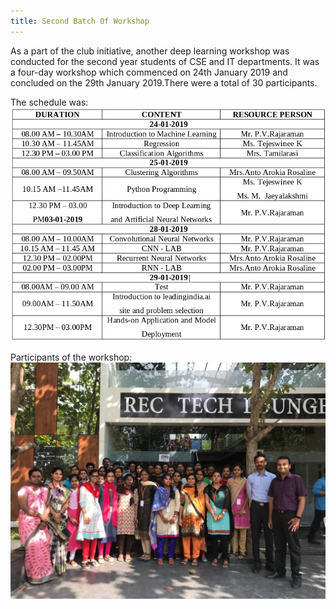 ```yaml
---
title: Second Batch Of Workshop
---
```


As a part of the club initiative, another deep learning workshop was conducted for the second year students of CSE and IT departments. It was a four-day workshop which commenced on 24th January 2019 and concluded on the 29th January 2019.There were a total of 30 participants.

The schedule was:
![Schedule](/img/b2/schedule.png "Schedule")

Participants of the workshop:
![Image1](/img/b2/img1.jpeg "img1")
<!-- ![Image2](/img/b1/img2.jpeg "img1") -->
